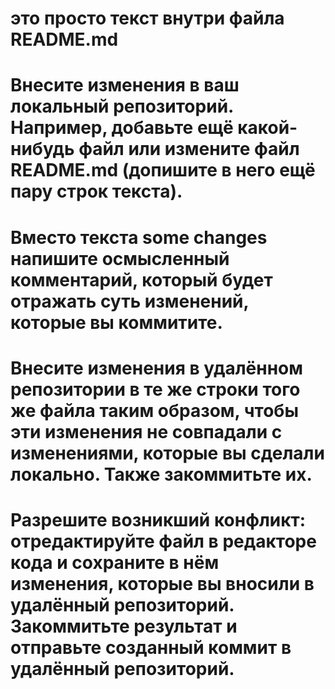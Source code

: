 # это просто текст внутри файла README.md
# Внесите изменения в ваш локальный репозиторий. Например, добавьте ещё какой-нибудь файл или измените файл README.md (допишите в него ещё пару строк текста).
# Вместо текста some changes напишите осмысленный комментарий, который будет отражать суть изменений, которые вы коммитите.
# Внесите изменения в удалённом репозитории в те же строки того же файла таким образом, чтобы эти изменения не совпадали с изменениями, которые вы сделали локально. Также закоммитьте их.
# Разрешите возникший конфликт: отредактируйте файл в редакторе кода и сохраните в нём изменения, которые вы вносили в удалённый репозиторий. Закоммитьте результат и отправьте созданный коммит в удалённый репозиторий.